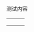 测试内容

|      |      |      |
| ---- | ---- | ---- |
|      |      |      |
|      |      |      |
|      |      |      |

